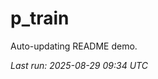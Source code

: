 # p_train

Auto-updating README demo.

<!--START_SECTION:status-->
_Last run: 2025-08-29 09:34 UTC_
<!--END_SECTION:status-->





























































































































































































